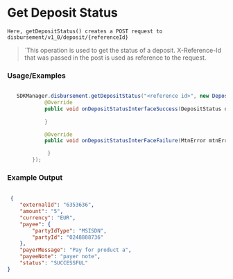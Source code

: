 
# Get Deposit Status

`Here, getDepositStatus() creates a POST request to disbursement/v1_0/deposit/{referenceId}`

> `This operation is used to get the status of a deposit. X-Reference-Id that was passed in the post is used as reference to the request.


### Usage/Examples


```java

   SDKManager.disbursement.getDepositStatus("<reference id>", new DepositStatusInterface() {
            @Override
            public void onDepositStatusInterfaceSuccess(DepositStatus deposit) {
            
            }

            @Override
            public void onDepositStatusInterFaceFailure(MtnError mtnError) {

             }
        });
```


### Example Output

```json
 
 {
	"externalId": "6353636",
	"amount": "5",
	"currency": "EUR",
	"payee": {
		"partyIdType": "MSISDN",
		"partyId": "0248888736"
	},
	"payerMessage": "Pay for product a",
	"payeeNote": "payer note",
	"status": "SUCCESSFUL"
}
 

```


